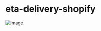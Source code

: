 # eta-delivery-shopify

![image](https://user-images.githubusercontent.com/1571083/201982134-fdebf9bd-9a42-4641-9614-72e8ed0af2a1.png)
